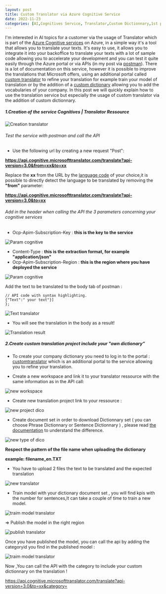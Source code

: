 ```yaml
---
layout: post
title: Custom Translator via Azure Cognitive Service  
date: 2022-11-23
categories: [AI,Cognitives Service, Translator,Custom Dictionnary,1st post]
---
```


I'm interested in AI topics for a customer via the usage of Translator which is part of the [Azure Cognitive services](https://azure.microsoft.com/fr-fr/products/cognitive-services/) on Azure, in a simple way it's a tool that allows you to translate your texts. It's easy to use, it allows you to integrate it into your backoffice to translate your texts with a lot of sample code allowing you to accelerate your development and you can test it quite easily through the Azure portal or via APIs (in my post via [postman](https://www.postman.com/)). There is a lot of documentation on this service, however it is possible to improve the translations that Microsoft offers, using an additional portal called [custom translator](https://portal.customtranslator.azure.ai/) to refine your translation for example train your model of translation or by the addition of a [custom dictionary](https://learn.microsoft.com/en-us/azure/cognitive-services/translator/custom-translator/concepts/dictionaries) allowing you to add the vocabularies of your company.
In this post we will quickly explain how to use the translation service but especially the usage of custom translator via the addition of custom dictionnary.

##### 1.Creation of the service Cognitives | Translator Ressource 

![Creation translator](https://github.com/marc-hadjeje/marc-hadjeje.github.io/blob/main/assets/images/Translator_creation.jpg?raw=true)

###### Test the service with postman and call the API 

-	Use the following url by creating a new request "Post": 

**https://api.cognitive.microsofttranslator.com/translate?api-version=3.0&from=xx&to=xx**

Replace the **xx** from the URL by the [language code](https://learn.microsoft.com/en-us/azure/cognitive-services/translator/language-support) of your choice,it is possible to directly detect the language to be translated by removing the **"from"** parameter:

**https://api.cognitive.microsofttranslator.com/translate?api-version=3.0&to=xx**


###### Add in the header when calling the API the 3 parameters concerning your cognitive services

-	Ocp-Apim-Subscription-Key :  **this is the key to the service** 

![Param cognitive](https://github.com/marc-hadjeje/marc-hadjeje.github.io/blob/main/assets/images/key_translator.jpg?raw=true)

-	Content-Type : **this is the extraction format, for example "application/json"**
-	Ocp-Apim-Subscription-Region : **this is the region where you have deployed the service**

![Param cognitive](https://github.com/marc-hadjeje/marc-hadjeje.github.io/blob/main/assets/images/param_cognitive.jpg?raw=true)


Add the text to be translated to the body tab of postman :

```api
// API code with syntax highlighting.
{"Text":" your text"}]
}; 
```
![Text translator](https://github.com/marc-hadjeje/marc-hadjeje.github.io/blob/main/assets/images/text_translator.jpg?raw=true)

-   You will see the translation in the body as a result!

![Translation result](https://github.com/marc-hadjeje/marc-hadjeje.github.io/blob/main/assets/images/translation_result.jpg?raw=true)


##### 2.Create custom translation project include your "own dictionary”

-	To create your company dictionary you need to log in to the portal : [customtranslator](https://portal.customtranslator.azure.ai/workspaces) which is an additional portal to the service allowing you to refine your translation.

-	Create a new workspace and link it to your translator ressource with the same information as in the API call:

![new workspace](https://github.com/marc-hadjeje/marc-hadjeje.github.io/blob/main/assets/images/custom_translator_key.jpg?raw=true)

-   Create new translation project link to your ressource :

![new project dico](https://github.com/marc-hadjeje/marc-hadjeje.github.io/blob/main/assets/images/new_project_translator.jpg?raw=true)

-	Create document set in order to download Dictionnary set  ( you can choose Phrase Dictionnary or Sentence Dictionnary )  , please read [the documentation](https://learn.microsoft.com/en-us/azure/cognitive-services/Translator/custom-translator/concepts/dictionaries) to understand the difference.

![new type of dico](https://raw.githubusercontent.com/marc-hadjeje/marc-hadjeje.github.io/main/assets/images/type_of_dictionnary.jpg)

**Respect the pattern of the file name when uploading the dictionary** 

**example: filename_en.TXT**

-  You have to upload 2 files the text to be translated and the expected translation

![new translator](https://github.com/marc-hadjeje/marc-hadjeje.github.io/blob/main/assets/images/content%20custom%20dictionnary.jpg?raw=true)

-	Train model with your dictionary document set , you will find kpis with the number for sentences,It can take a couple of time to train a new model.

 ![traim model translator](https://github.com/marc-hadjeje/marc-hadjeje.github.io/blob/main/assets/images/train_model.jpg?raw=true)
 
=> Publish the model in the right region

 ![publish translator](https://github.com/marc-hadjeje/marc-hadjeje.github.io/blob/main/assets/images/publish_model2.jpg?raw=true)

Once you have published the model, you can call the api by adding the categoryid you find in the published model :

 ![traim model translator](https://github.com/marc-hadjeje/marc-hadjeje.github.io/blob/main/assets/images/category_id.jpg?raw=true)

Now ,You can call the API with the category to include your custom dictionnary on the translation !

https://api.cognitive.microsofttranslator.com/translate?api-version=3.0&to=xx&category=<category-Id>

